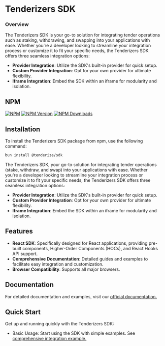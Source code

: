 # Tenderizers SDK

### Overview

The Tenderizers SDK is your go-to solution for integrating tender operations such as staking, withdrawing, and swapping into your applications with ease. Whether you're a developer looking to streamline your integration process or customize it to fit your specific needs, the Tenderizers SDK offers three seamless integration options:

- **Provider Integration**: Utilize the SDK's built-in provider for quick setup.
- **Custom Provider Integration**: Opt for your own provider for ultimate flexibility.
- **Iframe Integration**: Embed the SDK within an iframe for modularity and isolation.

## NPM

[![NPM](https://nodei.co/npm/@tenderize/sdk.png?downloads=true)](https://www.npmjs.com/package/@tenderize/sdk)
[![NPM Version](https://img.shields.io/npm/v/@tenderize/sdk)]()
[![NPM Downloads](https://img.shields.io/npm/dm/@tenderize/sdk)](https://www.npmjs.com/package/@tenderize/sdk)

## Installation

To install the Tenderizers SDK package from npm, use the following command:

```bash
bun install @tenderize/sdk
```

The Tenderizers SDK, your go-to solution for integrating tender operations (stake, withdraw, and swap) into your applications with ease. Whether you're a developer looking to streamline your integration process or customize it to fit your specific needs, the Tenderizers SDK offers three seamless integration options:

- **Provider Integration**: Utilize the SDK's built-in provider for quick setup.
- **Custom Provider Integration**: Opt for your own provider for ultimate flexibility.
- **Iframe Integration**: Embed the SDK within an iframe for modularity and isolation.

## Features

- **React SDK**: Specifically designed for React applications, providing pre-built components, Higher-Order Components (HOCs), and React Hooks API support.
- **Comprehensive Documentation**: Detailed guides and examples to facilitate easy integration and customization.
- **Browser Compatibility**: Supports all major browsers.

## Documentation

For detailed documentation and examples, visit our [official documentation.](https://sdk-docs-eight.vercel.app/)

## Quick Start

Get up and running quickly with the Tenderizers SDK:

- Basic Usage: Start using the SDK with simple examples. See [comprehensive integration example.](https://sdk-docs-eight.vercel.app/installingSDK/overview#comprehensive-integration-example-with-default-web3-configuration)
